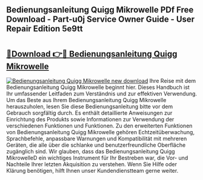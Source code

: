 ## Bedienungsanleitung Quigg Mikrowelle PDf Free Download - Part-u0j Service Owner Guide - User Repair Edition 5e9tt

# <h2><a href="http://df5q2qi.blite.top/?on=Bedienungsanleitung+Quigg+Mikrowelle">🔗Download 👉🔴 Bedienungsanleitung Quigg Mikrowelle</a></h2>

[![Bedienungsanleitung Quigg Mikrowelle new download](https://i.imgur.com/lujVjoI.png)](http://df5q2qi.blite.top/?on=Bedienungsanleitung+Quigg+Mikrowelle)
Ihre Reise mit dem Bedienungsanleitung Quigg Mikrowelle beginnt hier. Dieses Handbuch ist Ihr umfassender Leitfaden zum Verständnis und zur effektiven Verwendung. Um das Beste aus Ihrem Bedienungsanleitung Quigg Mikrowelle herauszuholen, lesen Sie diese Bedienungsanleitung bitte vor dem Gebrauch sorgfältig durch. Es enthält detaillierte Anweisungen zur Einrichtung des Produkts sowie Informationen zur Verwendung der verschiedenen Funktionen und Funktionen. Zu den erweiterten Funktionen von Bedienungsanleitung Quigg Mikrowelle gehören Echtzeitüberwachung, Sprachbefehle, anpassbare Warnungen und Kompatibilität mit mehreren Geräten, die alle über die schlanke und benutzerfreundliche Oberfläche zugänglich sind. Wir glauben, dass das Bedienungsanleitung Quigg MikrowelleD ein wichtiges Instrument für Ihr Bestreben war, die Vor- und Nachteile Ihrer letzten Akquisition zu verstehen. Wenn Sie Hilfe oder Klärung benötigen, hilft Ihnen unser Kundendienstteam gerne weiter.
